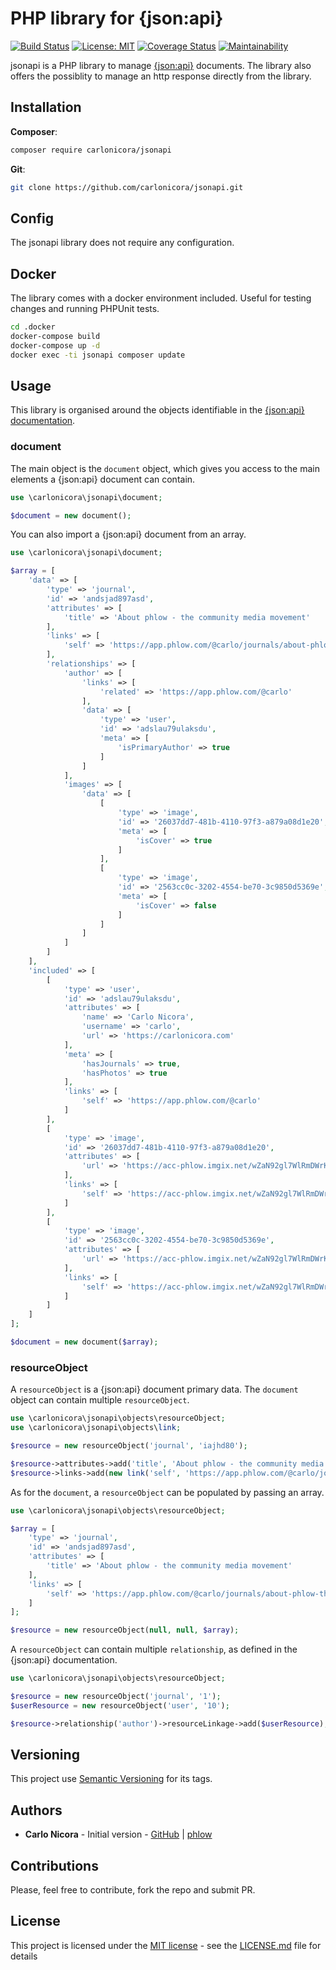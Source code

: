 # PHP library for {json:api}

[![Build Status](https://travis-ci.com/carlonicora/jsonapi.svg?branch=master)](https://travis-ci.com/carlonicora/jsonapi)
[![License: MIT](https://img.shields.io/badge/License-MIT-blue.svg)](https://opensource.org/licenses/MIT)
[![Coverage Status](https://coveralls.io/repos/github/carlonicora/jsonapi/badge.svg?branch=dev)](https://coveralls.io/github/carlonicora/jsonapi?branch=dev)
[![Maintainability](https://api.codeclimate.com/v1/badges/b7565aa8862e94cadcf5/maintainability)](https://codeclimate.com/github/carlonicora/jsonapi/maintainability)

jsonapi is a PHP library to manage [{json:api}](https://jsonapi.org) documents. The library also offers the possiblity
to manage an http response directly from the library.  

## Installation

**Composer**:
```bash
composer require carlonicora/jsonapi
```

**Git**:
```bash
git clone https://github.com/carlonicora/jsonapi.git
```

## Config

The jsonapi library does not require any configuration.

## Docker

The library comes with a docker environment included. Useful for testing changes and running PHPUnit tests.

```bash
cd .docker
docker-compose build
docker-compose up -d
docker exec -ti jsonapi composer update
```

## Usage

This library is organised around the objects identifiable in the 
[{json:api} documentation](https://jsonapi.org/format/).

### document

The main object is the `document` object, which gives you access to the main elements a {json:api} document can contain. 

```php
use \carlonicora\jsonapi\document;

$document = new document();
```

You can also import a {json:api} document from an array.

```php
use \carlonicora\jsonapi\document;

$array = [
    'data' => [
        'type' => 'journal',
        'id' => 'andsjad897asd',
        'attributes' => [
            'title' => 'About phlow - the community media movement'
        ],
        'links' => [
            'self' => 'https://app.phlow.com/@carlo/journals/about-phlow-the-community-media-movement'
        ],
        'relationships' => [
            'author' => [
                'links' => [
                    'related' => 'https://app.phlow.com/@carlo'
                ],
                'data' => [
                    'type' => 'user',
                    'id' => 'adslau79ulaksdu',
                    'meta' => [
                        'isPrimaryAuthor' => true
                    ]
                ]
            ],
            'images' => [
                'data' => [
                    [
                        'type' => 'image',
                        'id' => '26037dd7-481b-4110-97f3-a879a08d1e20',
                        'meta' => [
                            'isCover' => true
                        ]
                    ],
                    [
                        'type' => 'image',
                        'id' => '2563cc0c-3202-4554-be70-3c9850d5369e',
                        'meta' => [
                            'isCover' => false
                        ]
                    ]
                ]
            ]
        ]
    ],
    'included' => [
        [
            'type' => 'user',
            'id' => 'adslau79ulaksdu',
            'attributes' => [
                'name' => 'Carlo Nicora',
                'username' => 'carlo',
                'url' => 'https://carlonicora.com'
            ],
            'meta' => [
                'hasJournals' => true,
                'hasPhotos' => true
            ],
            'links' => [
                'self' => 'https://app.phlow.com/@carlo'
            ]
        ],
        [
            'type' => 'image',
            'id' => '26037dd7-481b-4110-97f3-a879a08d1e20',
            'attributes' => [
                'url' => 'https://acc-phlow.imgix.net/wZaN92gl7WlRmDWrKp/26037dd7-481b-4110-97f3-a879a08d1e20.jpg?w=750&ixlib=js-1.1.0&s=28c961bf9a05855320fe853155b1cd7f'
            ],
            'links' => [
                'self' => 'https://acc-phlow.imgix.net/wZaN92gl7WlRmDWrKp/26037dd7-481b-4110-97f3-a879a08d1e20.jpg?w=750&ixlib=js-1.1.0&s=28c961bf9a05855320fe853155b1cd7f'
            ]
        ],
        [
            'type' => 'image',
            'id' => '2563cc0c-3202-4554-be70-3c9850d5369e',
            'attributes' => [
                'url' => 'https://acc-phlow.imgix.net/wZaN92gl7WlRmDWrKp/2563cc0c-3202-4554-be70-3c9850d5369e.jpg?w=750&ixlib=js-1.1.0&s=da188c73f2b571d1afd9b1625f482e05'
            ],
            'links' => [
                'self' => 'https://acc-phlow.imgix.net/wZaN92gl7WlRmDWrKp/2563cc0c-3202-4554-be70-3c9850d5369e.jpg?w=750&ixlib=js-1.1.0&s=da188c73f2b571d1afd9b1625f482e05'
            ]
        ]
    ]
];

$document = new document($array);
```

### resourceObject

A `resourceObject` is a {json:api} document primary data. The `document` object can contain multiple `resourceObject`.

```php
use \carlonicora\jsonapi\objects\resourceObject;
use \carlonicora\jsonapi\objects\link;

$resource = new resourceObject('journal', 'iajhd80');

$resource->attributes->add('title', 'About phlow - the community media movement');
$resource->links->add(new link('self', 'https://app.phlow.com/@carlo/journals/about-phlow-the-community-media-movement'));
```

As for the `document`, a `resourceObject` can be populated by passing an array.

```php
use \carlonicora\jsonapi\objects\resourceObject;

$array = [
    'type' => 'journal',
    'id' => 'andsjad897asd',
    'attributes' => [
        'title' => 'About phlow - the community media movement'
    ],
    'links' => [
        'self' => 'https://app.phlow.com/@carlo/journals/about-phlow-the-community-media-movement'
    ]
];

$resource = new resourceObject(null, null, $array);
```

A `resourceObject` can contain multiple `relationship`, as defined in the {json:api} documentation.

```php
use \carlonicora\jsonapi\objects\resourceObject;

$resource = new resourceObject('journal', '1');
$userResource = new resourceObject('user', '10');

$resource->relationship('author')->resourceLinkage->add($userResource);
```

## Versioning

This project use [Semantic Versioning](https://semver.org/) for its tags.

## Authors

* **Carlo Nicora** - Initial version - [GitHub](https://github.com/carlonicora) |
[phlow](https://phlow.com/@carlo)

## Contributions

Please, feel free to contribute, fork the repo and submit PR.

## License

This project is licensed under the [MIT license](https://opensource.org/licenses/MIT) - see the
[LICENSE.md](LICENSE.md) file for details 